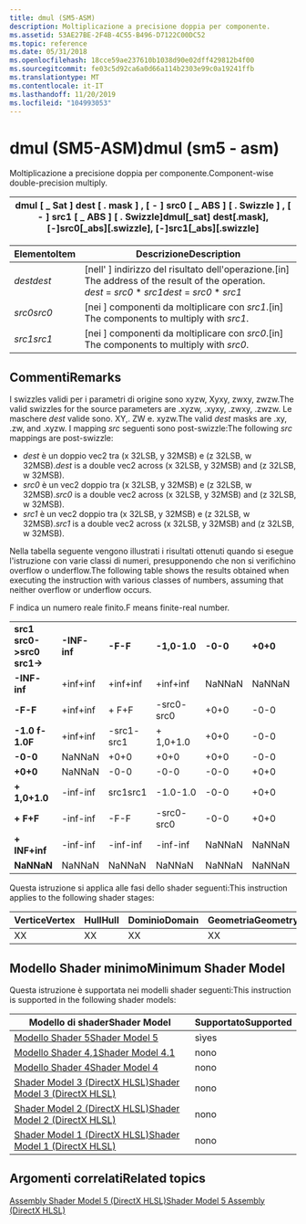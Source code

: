 ```yaml
---
title: dmul (SM5-ASM)
description: Moltiplicazione a precisione doppia per componente.
ms.assetid: 53AE27BE-2F4B-4C55-B496-D7122C00DC52
ms.topic: reference
ms.date: 05/31/2018
ms.openlocfilehash: 18cce59ae237610b1038d90e02dff429812b4f00
ms.sourcegitcommit: fe03c5d92ca6a0d66a114b2303e99c0a19241ffb
ms.translationtype: MT
ms.contentlocale: it-IT
ms.lasthandoff: 11/20/2019
ms.locfileid: "104993053"
---
```

# <a name="dmul-sm5---asm"></a><span data-ttu-id="2a050-103">dmul (SM5-ASM)</span><span class="sxs-lookup"><span data-stu-id="2a050-103">dmul (sm5 - asm)</span></span>

<span data-ttu-id="2a050-104">Moltiplicazione a precisione doppia per componente.</span><span class="sxs-lookup"><span data-stu-id="2a050-104">Component-wise double-precision multiply.</span></span>



| <span data-ttu-id="2a050-105">dmul \[ \_ Sat \] dest \[ . mask \] , \[ - \] src0 \[ \_ ABS \] \[ . Swizzle \] , \[ - \] src1 \[ \_ ABS \] \[ . Swizzle\]</span><span class="sxs-lookup"><span data-stu-id="2a050-105">dmul\[\_sat\] dest\[.mask\], \[-\]src0\[\_abs\]\[.swizzle\], \[-\]src1\[\_abs\]\[.swizzle\]</span></span> |
|---------------------------------------------------------------------------------------------|



 



| <span data-ttu-id="2a050-106">Elemento</span><span class="sxs-lookup"><span data-stu-id="2a050-106">Item</span></span>                                                            | <span data-ttu-id="2a050-107">Descrizione</span><span class="sxs-lookup"><span data-stu-id="2a050-107">Description</span></span>                                                                                        |
|-----------------------------------------------------------------|----------------------------------------------------------------------------------------------------|
| <span data-ttu-id="2a050-108"><span id="dest"></span><span id="DEST"></span>*dest*</span><span class="sxs-lookup"><span data-stu-id="2a050-108"><span id="dest"></span><span id="DEST"></span>*dest*</span></span><br/> | <span data-ttu-id="2a050-109">\[nell' \] indirizzo del risultato dell'operazione.</span><span class="sxs-lookup"><span data-stu-id="2a050-109">\[in\] The address of the result of the operation.</span></span><br/> <span data-ttu-id="2a050-110">*dest*  =  *src0* \* *src1*</span><span class="sxs-lookup"><span data-stu-id="2a050-110">*dest* = *src0* \* *src1*</span></span><br/> |
| <span data-ttu-id="2a050-111"><span id="src0"></span><span id="SRC0"></span>*src0*</span><span class="sxs-lookup"><span data-stu-id="2a050-111"><span id="src0"></span><span id="SRC0"></span>*src0*</span></span><br/> | <span data-ttu-id="2a050-112">\[nei \] componenti da moltiplicare con *src1*.</span><span class="sxs-lookup"><span data-stu-id="2a050-112">\[in\] The components to multiply with *src1*.</span></span><br/>                                          |
| <span data-ttu-id="2a050-113"><span id="src1"></span><span id="SRC1"></span>*src1*</span><span class="sxs-lookup"><span data-stu-id="2a050-113"><span id="src1"></span><span id="SRC1"></span>*src1*</span></span><br/> | <span data-ttu-id="2a050-114">\[nei \] componenti da moltiplicare con *src0*.</span><span class="sxs-lookup"><span data-stu-id="2a050-114">\[in\] The components to multiply with *src0*.</span></span><br/>                                          |



 

## <a name="remarks"></a><span data-ttu-id="2a050-115">Commenti</span><span class="sxs-lookup"><span data-stu-id="2a050-115">Remarks</span></span>

<span data-ttu-id="2a050-116">I swizzles validi per i parametri di origine sono xyzw, Xyxy, zwxy, zwzw.</span><span class="sxs-lookup"><span data-stu-id="2a050-116">The valid swizzles for the source parameters are .xyzw, .xyxy, .zwxy, .zwzw.</span></span> <span data-ttu-id="2a050-117">Le maschere *dest* valide sono. XY,. ZW e. xyzw.</span><span class="sxs-lookup"><span data-stu-id="2a050-117">The valid *dest* masks are .xy, .zw, and .xyzw.</span></span> <span data-ttu-id="2a050-118">I mapping *src* seguenti sono post-swizzle:</span><span class="sxs-lookup"><span data-stu-id="2a050-118">The following *src* mappings are post-swizzle:</span></span>

-   <span data-ttu-id="2a050-119">*dest* è un doppio vec2 tra (x 32LSB, y 32MSB) e (z 32LSB, w 32MSB).</span><span class="sxs-lookup"><span data-stu-id="2a050-119">*dest* is a double vec2 across (x 32LSB, y 32MSB) and (z 32LSB, w 32MSB).</span></span>
-   <span data-ttu-id="2a050-120">*src0* è un vec2 doppio tra (x 32LSB, y 32MSB) e (z 32LSB, w 32MSB).</span><span class="sxs-lookup"><span data-stu-id="2a050-120">*src0* is a double vec2 across (x 32LSB, y 32MSB) and (z 32LSB, w 32MSB).</span></span>
-   <span data-ttu-id="2a050-121">*src1* è un vec2 doppio tra (x 32LSB, y 32MSB) e (z 32LSB, w 32MSB).</span><span class="sxs-lookup"><span data-stu-id="2a050-121">*src1* is a double vec2 across (x 32LSB, y 32MSB) and (z 32LSB, w 32MSB).</span></span>

<span data-ttu-id="2a050-122">Nella tabella seguente vengono illustrati i risultati ottenuti quando si esegue l'istruzione con varie classi di numeri, presupponendo che non si verifichino overflow o underflow.</span><span class="sxs-lookup"><span data-stu-id="2a050-122">The following table shows the results obtained when executing the instruction with various classes of numbers, assuming that neither overflow or underflow occurs.</span></span>

<span data-ttu-id="2a050-123">F indica un numero reale finito.</span><span class="sxs-lookup"><span data-stu-id="2a050-123">F means finite-real number.</span></span>



|                    |          |        |          |        |        |          |        |          |         |
|--------------------|----------|--------|----------|--------|--------|----------|--------|----------|---------|
| <span data-ttu-id="2a050-124">**src1 src0->**</span><span class="sxs-lookup"><span data-stu-id="2a050-124">**src0 src1->**</span></span> | <span data-ttu-id="2a050-125">**-INF**</span><span class="sxs-lookup"><span data-stu-id="2a050-125">**-inf**</span></span> | <span data-ttu-id="2a050-126">**-F**</span><span class="sxs-lookup"><span data-stu-id="2a050-126">**-F**</span></span> | <span data-ttu-id="2a050-127">**-1,0**</span><span class="sxs-lookup"><span data-stu-id="2a050-127">**-1.0**</span></span> | <span data-ttu-id="2a050-128">**-0**</span><span class="sxs-lookup"><span data-stu-id="2a050-128">**-0**</span></span> | <span data-ttu-id="2a050-129">**+0**</span><span class="sxs-lookup"><span data-stu-id="2a050-129">**+0**</span></span> | <span data-ttu-id="2a050-130">**+ 1,0**</span><span class="sxs-lookup"><span data-stu-id="2a050-130">**+1.0**</span></span> | <span data-ttu-id="2a050-131">**+ F**</span><span class="sxs-lookup"><span data-stu-id="2a050-131">**+F**</span></span> | <span data-ttu-id="2a050-132">**+ INF**</span><span class="sxs-lookup"><span data-stu-id="2a050-132">**+inf**</span></span> | <span data-ttu-id="2a050-133">**NaN**</span><span class="sxs-lookup"><span data-stu-id="2a050-133">**NaN**</span></span> |
| <span data-ttu-id="2a050-134">**-INF**</span><span class="sxs-lookup"><span data-stu-id="2a050-134">**-inf**</span></span>           | <span data-ttu-id="2a050-135">+inf</span><span class="sxs-lookup"><span data-stu-id="2a050-135">+inf</span></span>     | <span data-ttu-id="2a050-136">+inf</span><span class="sxs-lookup"><span data-stu-id="2a050-136">+inf</span></span>   | <span data-ttu-id="2a050-137">+inf</span><span class="sxs-lookup"><span data-stu-id="2a050-137">+inf</span></span>     | <span data-ttu-id="2a050-138">NaN</span><span class="sxs-lookup"><span data-stu-id="2a050-138">NaN</span></span>    | <span data-ttu-id="2a050-139">NaN</span><span class="sxs-lookup"><span data-stu-id="2a050-139">NaN</span></span>    | <span data-ttu-id="2a050-140">-inf</span><span class="sxs-lookup"><span data-stu-id="2a050-140">-inf</span></span>     | <span data-ttu-id="2a050-141">-inf</span><span class="sxs-lookup"><span data-stu-id="2a050-141">-inf</span></span>   | <span data-ttu-id="2a050-142">-inf</span><span class="sxs-lookup"><span data-stu-id="2a050-142">-inf</span></span>     | <span data-ttu-id="2a050-143">NaN</span><span class="sxs-lookup"><span data-stu-id="2a050-143">NaN</span></span>     |
| <span data-ttu-id="2a050-144">**-F**</span><span class="sxs-lookup"><span data-stu-id="2a050-144">**-F**</span></span>             | <span data-ttu-id="2a050-145">+inf</span><span class="sxs-lookup"><span data-stu-id="2a050-145">+inf</span></span>     | <span data-ttu-id="2a050-146">+ F</span><span class="sxs-lookup"><span data-stu-id="2a050-146">+F</span></span>     | <span data-ttu-id="2a050-147">-src0</span><span class="sxs-lookup"><span data-stu-id="2a050-147">-src0</span></span>    | <span data-ttu-id="2a050-148">+0</span><span class="sxs-lookup"><span data-stu-id="2a050-148">+0</span></span>     | <span data-ttu-id="2a050-149">-0</span><span class="sxs-lookup"><span data-stu-id="2a050-149">-0</span></span>     | <span data-ttu-id="2a050-150">src0</span><span class="sxs-lookup"><span data-stu-id="2a050-150">src0</span></span>     | <span data-ttu-id="2a050-151">-F</span><span class="sxs-lookup"><span data-stu-id="2a050-151">-F</span></span>     | <span data-ttu-id="2a050-152">-inf</span><span class="sxs-lookup"><span data-stu-id="2a050-152">-inf</span></span>     | <span data-ttu-id="2a050-153">NaN</span><span class="sxs-lookup"><span data-stu-id="2a050-153">NaN</span></span>     |
| <span data-ttu-id="2a050-154">**-1.0 f**</span><span class="sxs-lookup"><span data-stu-id="2a050-154">**-1.0F**</span></span>          | <span data-ttu-id="2a050-155">+inf</span><span class="sxs-lookup"><span data-stu-id="2a050-155">+inf</span></span>     | <span data-ttu-id="2a050-156">-src1</span><span class="sxs-lookup"><span data-stu-id="2a050-156">-src1</span></span>  | <span data-ttu-id="2a050-157">+ 1,0</span><span class="sxs-lookup"><span data-stu-id="2a050-157">+1.0</span></span>     | <span data-ttu-id="2a050-158">+0</span><span class="sxs-lookup"><span data-stu-id="2a050-158">+0</span></span>     | <span data-ttu-id="2a050-159">-0</span><span class="sxs-lookup"><span data-stu-id="2a050-159">-0</span></span>     | <span data-ttu-id="2a050-160">-1.0</span><span class="sxs-lookup"><span data-stu-id="2a050-160">-1.0</span></span>     | <span data-ttu-id="2a050-161">-src1</span><span class="sxs-lookup"><span data-stu-id="2a050-161">-src1</span></span>  | <span data-ttu-id="2a050-162">-inf</span><span class="sxs-lookup"><span data-stu-id="2a050-162">-inf</span></span>     | <span data-ttu-id="2a050-163">NaN</span><span class="sxs-lookup"><span data-stu-id="2a050-163">NaN</span></span>     |
| <span data-ttu-id="2a050-164">**-0**</span><span class="sxs-lookup"><span data-stu-id="2a050-164">**-0**</span></span>             | <span data-ttu-id="2a050-165">NaN</span><span class="sxs-lookup"><span data-stu-id="2a050-165">NaN</span></span>      | <span data-ttu-id="2a050-166">+0</span><span class="sxs-lookup"><span data-stu-id="2a050-166">+0</span></span>     | <span data-ttu-id="2a050-167">+0</span><span class="sxs-lookup"><span data-stu-id="2a050-167">+0</span></span>       | <span data-ttu-id="2a050-168">+0</span><span class="sxs-lookup"><span data-stu-id="2a050-168">+0</span></span>     | <span data-ttu-id="2a050-169">-0</span><span class="sxs-lookup"><span data-stu-id="2a050-169">-0</span></span>     | <span data-ttu-id="2a050-170">-0</span><span class="sxs-lookup"><span data-stu-id="2a050-170">-0</span></span>       | <span data-ttu-id="2a050-171">-0</span><span class="sxs-lookup"><span data-stu-id="2a050-171">-0</span></span>     | <span data-ttu-id="2a050-172">NaN</span><span class="sxs-lookup"><span data-stu-id="2a050-172">NaN</span></span>      | <span data-ttu-id="2a050-173">NaN</span><span class="sxs-lookup"><span data-stu-id="2a050-173">NaN</span></span>     |
| <span data-ttu-id="2a050-174">**+0**</span><span class="sxs-lookup"><span data-stu-id="2a050-174">**+0**</span></span>             | <span data-ttu-id="2a050-175">NaN</span><span class="sxs-lookup"><span data-stu-id="2a050-175">NaN</span></span>      | <span data-ttu-id="2a050-176">-0</span><span class="sxs-lookup"><span data-stu-id="2a050-176">-0</span></span>     | <span data-ttu-id="2a050-177">-0</span><span class="sxs-lookup"><span data-stu-id="2a050-177">-0</span></span>       | <span data-ttu-id="2a050-178">-0</span><span class="sxs-lookup"><span data-stu-id="2a050-178">-0</span></span>     | <span data-ttu-id="2a050-179">+0</span><span class="sxs-lookup"><span data-stu-id="2a050-179">+0</span></span>     | <span data-ttu-id="2a050-180">+0</span><span class="sxs-lookup"><span data-stu-id="2a050-180">+0</span></span>       | <span data-ttu-id="2a050-181">+0</span><span class="sxs-lookup"><span data-stu-id="2a050-181">+0</span></span>     | <span data-ttu-id="2a050-182">NaN</span><span class="sxs-lookup"><span data-stu-id="2a050-182">NaN</span></span>      | <span data-ttu-id="2a050-183">NaN</span><span class="sxs-lookup"><span data-stu-id="2a050-183">NaN</span></span>     |
| <span data-ttu-id="2a050-184">**+ 1,0**</span><span class="sxs-lookup"><span data-stu-id="2a050-184">**+1.0**</span></span>           | <span data-ttu-id="2a050-185">-inf</span><span class="sxs-lookup"><span data-stu-id="2a050-185">-inf</span></span>     | <span data-ttu-id="2a050-186">src1</span><span class="sxs-lookup"><span data-stu-id="2a050-186">src1</span></span>   | <span data-ttu-id="2a050-187">-1.0</span><span class="sxs-lookup"><span data-stu-id="2a050-187">-1.0</span></span>     | <span data-ttu-id="2a050-188">-0</span><span class="sxs-lookup"><span data-stu-id="2a050-188">-0</span></span>     | <span data-ttu-id="2a050-189">+0</span><span class="sxs-lookup"><span data-stu-id="2a050-189">+0</span></span>     | <span data-ttu-id="2a050-190">+1</span><span class="sxs-lookup"><span data-stu-id="2a050-190">+1</span></span>       | <span data-ttu-id="2a050-191">src1</span><span class="sxs-lookup"><span data-stu-id="2a050-191">src1</span></span>   | <span data-ttu-id="2a050-192">+inf</span><span class="sxs-lookup"><span data-stu-id="2a050-192">+inf</span></span>     | <span data-ttu-id="2a050-193">NaN</span><span class="sxs-lookup"><span data-stu-id="2a050-193">NaN</span></span>     |
| <span data-ttu-id="2a050-194">**+ F**</span><span class="sxs-lookup"><span data-stu-id="2a050-194">**+F**</span></span>             | <span data-ttu-id="2a050-195">-inf</span><span class="sxs-lookup"><span data-stu-id="2a050-195">-inf</span></span>     | <span data-ttu-id="2a050-196">-F</span><span class="sxs-lookup"><span data-stu-id="2a050-196">-F</span></span>     | <span data-ttu-id="2a050-197">-src0</span><span class="sxs-lookup"><span data-stu-id="2a050-197">-src0</span></span>    | <span data-ttu-id="2a050-198">-0</span><span class="sxs-lookup"><span data-stu-id="2a050-198">-0</span></span>     | <span data-ttu-id="2a050-199">+0</span><span class="sxs-lookup"><span data-stu-id="2a050-199">+0</span></span>     | <span data-ttu-id="2a050-200">src0</span><span class="sxs-lookup"><span data-stu-id="2a050-200">src0</span></span>     | <span data-ttu-id="2a050-201">+ F</span><span class="sxs-lookup"><span data-stu-id="2a050-201">+F</span></span>     | <span data-ttu-id="2a050-202">+inf</span><span class="sxs-lookup"><span data-stu-id="2a050-202">+inf</span></span>     | <span data-ttu-id="2a050-203">NaN</span><span class="sxs-lookup"><span data-stu-id="2a050-203">NaN</span></span>     |
| <span data-ttu-id="2a050-204">**+ INF**</span><span class="sxs-lookup"><span data-stu-id="2a050-204">**+inf**</span></span>           | <span data-ttu-id="2a050-205">-inf</span><span class="sxs-lookup"><span data-stu-id="2a050-205">-inf</span></span>     | <span data-ttu-id="2a050-206">-inf</span><span class="sxs-lookup"><span data-stu-id="2a050-206">-inf</span></span>   | <span data-ttu-id="2a050-207">-inf</span><span class="sxs-lookup"><span data-stu-id="2a050-207">-inf</span></span>     | <span data-ttu-id="2a050-208">NaN</span><span class="sxs-lookup"><span data-stu-id="2a050-208">NaN</span></span>    | <span data-ttu-id="2a050-209">NaN</span><span class="sxs-lookup"><span data-stu-id="2a050-209">NaN</span></span>    | <span data-ttu-id="2a050-210">+inf</span><span class="sxs-lookup"><span data-stu-id="2a050-210">+inf</span></span>     | <span data-ttu-id="2a050-211">+inf</span><span class="sxs-lookup"><span data-stu-id="2a050-211">+inf</span></span>   | <span data-ttu-id="2a050-212">+inf</span><span class="sxs-lookup"><span data-stu-id="2a050-212">+inf</span></span>     | <span data-ttu-id="2a050-213">NaN</span><span class="sxs-lookup"><span data-stu-id="2a050-213">NaN</span></span>     |
| <span data-ttu-id="2a050-214">**NaN**</span><span class="sxs-lookup"><span data-stu-id="2a050-214">**NaN**</span></span>            | <span data-ttu-id="2a050-215">NaN</span><span class="sxs-lookup"><span data-stu-id="2a050-215">NaN</span></span>      | <span data-ttu-id="2a050-216">NaN</span><span class="sxs-lookup"><span data-stu-id="2a050-216">NaN</span></span>    | <span data-ttu-id="2a050-217">NaN</span><span class="sxs-lookup"><span data-stu-id="2a050-217">NaN</span></span>      | <span data-ttu-id="2a050-218">NaN</span><span class="sxs-lookup"><span data-stu-id="2a050-218">NaN</span></span>    | <span data-ttu-id="2a050-219">NaN</span><span class="sxs-lookup"><span data-stu-id="2a050-219">NaN</span></span>    | <span data-ttu-id="2a050-220">NaN</span><span class="sxs-lookup"><span data-stu-id="2a050-220">NaN</span></span>      | <span data-ttu-id="2a050-221">NaN</span><span class="sxs-lookup"><span data-stu-id="2a050-221">NaN</span></span>    | <span data-ttu-id="2a050-222">NaN</span><span class="sxs-lookup"><span data-stu-id="2a050-222">NaN</span></span>      | <span data-ttu-id="2a050-223">NaN</span><span class="sxs-lookup"><span data-stu-id="2a050-223">NaN</span></span>     |



 

<span data-ttu-id="2a050-224">Questa istruzione si applica alle fasi dello shader seguenti:</span><span class="sxs-lookup"><span data-stu-id="2a050-224">This instruction applies to the following shader stages:</span></span>



| <span data-ttu-id="2a050-225">Vertice</span><span class="sxs-lookup"><span data-stu-id="2a050-225">Vertex</span></span> | <span data-ttu-id="2a050-226">Hull</span><span class="sxs-lookup"><span data-stu-id="2a050-226">Hull</span></span> | <span data-ttu-id="2a050-227">Dominio</span><span class="sxs-lookup"><span data-stu-id="2a050-227">Domain</span></span> | <span data-ttu-id="2a050-228">Geometria</span><span class="sxs-lookup"><span data-stu-id="2a050-228">Geometry</span></span> | <span data-ttu-id="2a050-229">Pixel</span><span class="sxs-lookup"><span data-stu-id="2a050-229">Pixel</span></span> | <span data-ttu-id="2a050-230">Calcolo</span><span class="sxs-lookup"><span data-stu-id="2a050-230">Compute</span></span> |
|--------|------|--------|----------|-------|---------|
| <span data-ttu-id="2a050-231">X</span><span class="sxs-lookup"><span data-stu-id="2a050-231">X</span></span>      | <span data-ttu-id="2a050-232">X</span><span class="sxs-lookup"><span data-stu-id="2a050-232">X</span></span>    | <span data-ttu-id="2a050-233">X</span><span class="sxs-lookup"><span data-stu-id="2a050-233">X</span></span>      | <span data-ttu-id="2a050-234">X</span><span class="sxs-lookup"><span data-stu-id="2a050-234">X</span></span>        | <span data-ttu-id="2a050-235">X</span><span class="sxs-lookup"><span data-stu-id="2a050-235">X</span></span>     | <span data-ttu-id="2a050-236">X</span><span class="sxs-lookup"><span data-stu-id="2a050-236">X</span></span>       |



 

## <a name="minimum-shader-model"></a><span data-ttu-id="2a050-237">Modello Shader minimo</span><span class="sxs-lookup"><span data-stu-id="2a050-237">Minimum Shader Model</span></span>

<span data-ttu-id="2a050-238">Questa istruzione è supportata nei modelli shader seguenti:</span><span class="sxs-lookup"><span data-stu-id="2a050-238">This instruction is supported in the following shader models:</span></span>



| <span data-ttu-id="2a050-239">Modello di shader</span><span class="sxs-lookup"><span data-stu-id="2a050-239">Shader Model</span></span>                                              | <span data-ttu-id="2a050-240">Supportato</span><span class="sxs-lookup"><span data-stu-id="2a050-240">Supported</span></span> |
|-----------------------------------------------------------|-----------|
| [<span data-ttu-id="2a050-241">Modello Shader 5</span><span class="sxs-lookup"><span data-stu-id="2a050-241">Shader Model 5</span></span>](d3d11-graphics-reference-sm5.md)        | <span data-ttu-id="2a050-242">sì</span><span class="sxs-lookup"><span data-stu-id="2a050-242">yes</span></span>       |
| [<span data-ttu-id="2a050-243">Modello Shader 4,1</span><span class="sxs-lookup"><span data-stu-id="2a050-243">Shader Model 4.1</span></span>](dx-graphics-hlsl-sm4.md)              | <span data-ttu-id="2a050-244">no</span><span class="sxs-lookup"><span data-stu-id="2a050-244">no</span></span>        |
| [<span data-ttu-id="2a050-245">Modello Shader 4</span><span class="sxs-lookup"><span data-stu-id="2a050-245">Shader Model 4</span></span>](dx-graphics-hlsl-sm4.md)                | <span data-ttu-id="2a050-246">no</span><span class="sxs-lookup"><span data-stu-id="2a050-246">no</span></span>        |
| [<span data-ttu-id="2a050-247">Shader Model 3 (DirectX HLSL)</span><span class="sxs-lookup"><span data-stu-id="2a050-247">Shader Model 3 (DirectX HLSL)</span></span>](dx-graphics-hlsl-sm3.md) | <span data-ttu-id="2a050-248">no</span><span class="sxs-lookup"><span data-stu-id="2a050-248">no</span></span>        |
| [<span data-ttu-id="2a050-249">Shader Model 2 (DirectX HLSL)</span><span class="sxs-lookup"><span data-stu-id="2a050-249">Shader Model 2 (DirectX HLSL)</span></span>](dx-graphics-hlsl-sm2.md) | <span data-ttu-id="2a050-250">no</span><span class="sxs-lookup"><span data-stu-id="2a050-250">no</span></span>        |
| [<span data-ttu-id="2a050-251">Shader Model 1 (DirectX HLSL)</span><span class="sxs-lookup"><span data-stu-id="2a050-251">Shader Model 1 (DirectX HLSL)</span></span>](dx-graphics-hlsl-sm1.md) | <span data-ttu-id="2a050-252">no</span><span class="sxs-lookup"><span data-stu-id="2a050-252">no</span></span>        |



 

## <a name="related-topics"></a><span data-ttu-id="2a050-253">Argomenti correlati</span><span class="sxs-lookup"><span data-stu-id="2a050-253">Related topics</span></span>

<dl> <dt>

[<span data-ttu-id="2a050-254">Assembly Shader Model 5 (DirectX HLSL)</span><span class="sxs-lookup"><span data-stu-id="2a050-254">Shader Model 5 Assembly (DirectX HLSL)</span></span>](shader-model-5-assembly--directx-hlsl-.md)
</dt> </dl>

 

 





